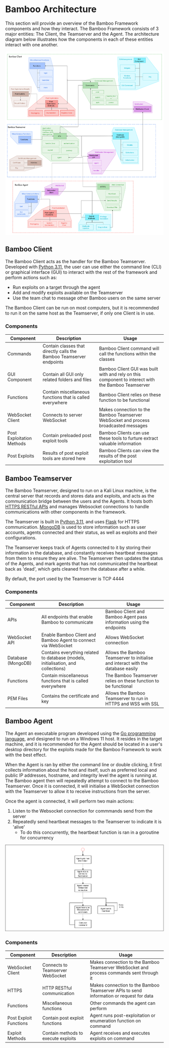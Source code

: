 # Bamboo Architecture

This section will provide an overview of the Bamboo Framework components and how they interact. The Bamboo Framework consists of 3 major entities: The Client, the Teamserver and the Agent. The architecture diagram below illustrates how the components in each of these entities interact with one another.

![architecture_diagram](img/architecture_diagram.png)

## Bamboo Client

The Bamboo Client acts as the handler for the Bamboo Teamserver. Developed with [Python 3.11](https://www.python.org/downloads/release/python-3110/), the user can use either the command line (CLI) or graphical interface (GUI) to interact with the rest of the framework and perform actions such as:

- Run exploits on a target through the agent
- Add and modify exploits available on the Teamserver
- Use the team chat to message other Bamboo users on the same server

The Bamboo Client can be run on most computers, but it is recommended to run it on the same host as the Teamserver, if only one Client is in use.

### Components

| Component                 | Description                                                     | Usage                                                                                          |
| ------------------------- | --------------------------------------------------------------- | ---------------------------------------------------------------------------------------------- |
| Commands                  | Contain classes that directly calls the Bamboo Teamserver endpoints | Bamboo Client command will call the functions within the classes                               |
| GUI Component             | Contain all GUI only related folders and files                  | Bamboo Client GUI was built with and rely on this component to interect with the Bamboo Teamserver |
| Functions                 | Contain miscellaneous functions that is called everywhere       | Bamboo Client relies on these function to be functional                                         |
| WebSocket Client          | Connects to server WebSocket                                    | Makes connection to the Bamboo Teamserver WebSocket and process broadcasted messages               |
| Post Exploitation Methods | Contain preloaded post exploit tools                            | Bamboo Clients can use these tools to furture extract valuable information                     |
| Post Exploits             | Results of post exploit tools are stored here                   | Bamboo Clients can view the results of the post exploitation tool                              |

## Bamboo Teamserver

The Bamboo Teamserver, designed to run on a Kali Linux machine, is the central server that records and stores data and exploits, and acts as the communication bridge between the users and the Agents. It hosts both [HTTPS RESTful APIs](./Teamserver/api_reference/overview.md) and manages Websocket connections to handle communications with other components in the framework.

The Teamserver is built in [Python 3.11](https://www.python.org/downloads/release/python-3110/), and uses [Flask](https://flask.palletsprojects.com/en/3.0.x/) for HTTPS communication. [MongoDB](https://www.mongodb.com/try/download/community) is used to store information such as user accounts, agents connected and their status, as well as exploits and their configurations.

The Teamserver keeps track of Agents connected to it by storing their information in the database, and constantly receives heartbeat messages from them to ensure they are alive. The Teamserver then updates the status of the Agents, and mark agents that has not communicated the heartbeat back as 'dead', which gets cleaned from the database after a while.

By default, the port used by the Teamserver is TCP 4444

### Components

| Component          | Description                                                                       | Usage                                                                       |
| ------------------ | --------------------------------------------------------------------------------- | --------------------------------------------------------------------------- |
| APIs               | All endpoints that enable Bamboo to communicate                                   | Bamboo Client and Bamboo Agent pass information using the endpoints         |
| WebSocket API      | Enable Bamboo Client and Bamboo Agent to connect via WebSocket                    | Allows WebSocket connection                                                 |
| Database (MongoDB) | Contains everything related to database (models, initialisation, and collections) | Allows the Bamboo Teamserver to initialise and interact with the database easily |
| Functions          | Contain miscellaneous functions that is called everywhere                         | The Bamboo Teamserver relies on these function to be functional                  |
| PEM Files          | Contains the certificate and key                                                  | Allows the Bamboo Teamserver to run in HTTPS and WSS with SSL                   |

## Bamboo Agent

The Agent an executable program developed using the [Go programming language](https://go.dev/), and designed to run on a Windows 11 host. It resides in the target machine, and it is recommended for the Agent should be located in a user's desktop directory for the exploits made for the Bamboo Framework to work with the best effect.

When the Agent is ran by either the command line or double clicking, it first collects information about the host and itself, such as preferred local and public IP addresses, hostname, and integrity level the agent is running at. The Bamboo agent then will repeatedly attempt to connect to the Bamboo Teamserver. Once it is connected, it will initialise a WebSocket connection with the Teamserver to allow it to receive instructions from the server.

Once the agent is connected, it will perform two main actions:

1. Listen to the Websocket connection for commmands send from the server
2. Repeatedly send heartbeat messages to the Teamserver to indicate it is 'alive'
   - To do this concurrently, the heartbeat function is ran in a goroutine for concurrency

![agent_flowchart](img/agent_flowchart.png)

### Components

| Component              | Description                         | Usage                                                                                |
| ---------------------- | ----------------------------------- | ------------------------------------------------------------------------------------ |
| WebSocket Client       | Connects to Teamserver WebSocket    | Makes connection to the Bamboo Teamserver WebSocket and process commands sent through it |
| HTTPS                  | HTTP RESTful communication          | Makes connection to the Bamboo Teamserver APIs to send information or request for data   |
| Functions              | Miscellaneous functions             | Other commands the agent can perform                                                 |
| Post Exploit Functions | Contain post exploit functions      | Agent runs post-exploitation or enumeration function on command                      |
| Exploit Methods        | Contain methods to execute exploits | Agent receives and executes exploits on command                                      |
